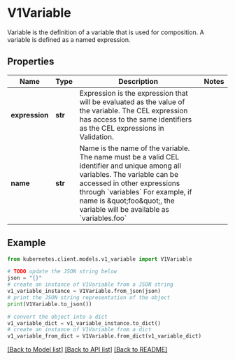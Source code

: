 # V1Variable

Variable is the definition of a variable that is used for composition. A variable is defined as a named expression.

## Properties

Name | Type | Description | Notes
------------ | ------------- | ------------- | -------------
**expression** | **str** | Expression is the expression that will be evaluated as the value of the variable. The CEL expression has access to the same identifiers as the CEL expressions in Validation. | 
**name** | **str** | Name is the name of the variable. The name must be a valid CEL identifier and unique among all variables. The variable can be accessed in other expressions through &#x60;variables&#x60; For example, if name is \&quot;foo\&quot;, the variable will be available as &#x60;variables.foo&#x60; | 

## Example

```python
from kubernetes.client.models.v1_variable import V1Variable

# TODO update the JSON string below
json = "{}"
# create an instance of V1Variable from a JSON string
v1_variable_instance = V1Variable.from_json(json)
# print the JSON string representation of the object
print(V1Variable.to_json())

# convert the object into a dict
v1_variable_dict = v1_variable_instance.to_dict()
# create an instance of V1Variable from a dict
v1_variable_from_dict = V1Variable.from_dict(v1_variable_dict)
```
[[Back to Model list]](../README.md#documentation-for-models) [[Back to API list]](../README.md#documentation-for-api-endpoints) [[Back to README]](../README.md)


